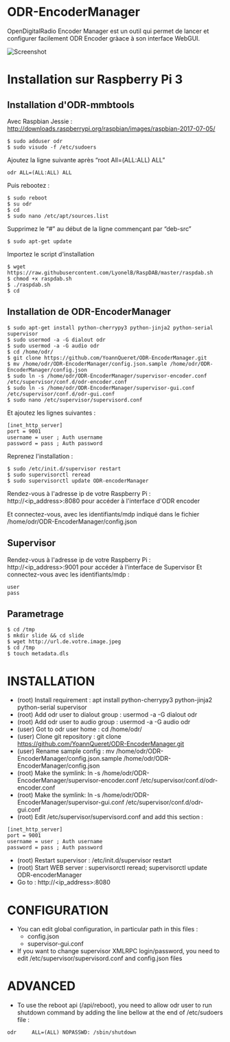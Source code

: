 # ODR-EncoderManager

OpenDigitalRadio Encoder Manager est un outil qui permet de lancer et configurer facilement ODR Encoder gràace à son interface WebGUI.

![Screenshot](https://raw.github.com/YoannQueret/ODR-EncoderManager/master/ODR-Encoder_Manager.png)

# Installation sur Raspberry Pi 3

## Installation d'ODR-mmbtools

Avec Raspbian Jessie : http://downloads.raspberrypi.org/raspbian/images/raspbian-2017-07-05/

    $ sudo adduser odr
    $ sudo visudo -f /etc/sudoers

Ajoutez la ligne suivante après “root All=(ALL:ALL) ALL”

    odr ALL=(ALL:ALL) ALL
  
Puis rebootez :

    $ sudo reboot
    $ su odr
    $ cd
    $ sudo nano /etc/apt/sources.list

Supprimez le “#” au début de la ligne commençant par “deb-src”

    $ sudo apt-get update
    
Importez le script d'installation 

    $ wget https://raw.githubusercontent.com/LyonelB/RaspDAB/master/raspdab.sh
    $ chmod +x raspdab.sh
    $ ./raspdab.sh 
    $ cd

## Installation de ODR-EncoderManager

    $ sudo apt-get install python-cherrypy3 python-jinja2 python-serial supervisor
    $ sudo usermod -a -G dialout odr
    $ sudo usermod -a -G audio odr
    $ cd /home/odr/
    $ git clone https://github.com/YoannQueret/ODR-EncoderManager.git
    $ mv /home/odr/ODR-EncoderManager/config.json.sample /home/odr/ODR-EncoderManager/config.json
    $ sudo ln -s /home/odr/ODR-EncoderManager/supervisor-encoder.conf /etc/supervisor/conf.d/odr-encoder.conf
    $ sudo ln -s /home/odr/ODR-EncoderManager/supervisor-gui.conf /etc/supervisor/conf.d/odr-gui.conf
    $ sudo nano /etc/supervisor/supervisord.conf
    
Et ajoutez les lignes suivantes :

    [inet_http_server]
    port = 9001
    username = user ; Auth username
    password = pass ; Auth password
    
Reprenez l'installation :

    $ sudo /etc/init.d/supervisor restart
    $ sudo supervisorctl reread
    $ sudo supervisorctl update ODR-encoderManager
    
Rendez-vous à l'adresse ip de votre Raspberry Pi : http://<ip_address>:8080 pour accéder à l'interface d'ODR encoder 

Et connectez-vous, avec les identifiants/mdp indiqué dans le fichier /home/odr/ODR-EncoderManager/config.json

## Supervisor

Rendez-vous à l'adresse ip de votre Raspberry Pi : http://<ip_address>:9001 pour accéder à l'interface de Supervisor
Et connectez-vous avec les identifiants/mdp : 

    user
    pass
    
## Parametrage

    $ cd /tmp
    $ mkdir slide && cd slide
    $ wget http://url.de.votre.image.jpeg
    $ cd /tmp
    $ touch metadata.dls


# INSTALLATION

  * (root) Install requirement : apt install python-cherrypy3 python-jinja2 python-serial supervisor
  * (root) Add odr user to dialout group : usermod -a -G dialout odr
  * (root) Add odr user to audio group : usermod -a -G audio odr
  * (user) Got to odr user home : cd /home/odr/
  * (user) Clone git repository : git clone https://github.com/YoannQueret/ODR-EncoderManager.git
  * (user) Rename sample config : mv /home/odr/ODR-EncoderManager/config.json.sample /home/odr/ODR-EncoderManager/config.json
  * (root) Make the symlink: ln -s /home/odr/ODR-EncoderManager/supervisor-encoder.conf /etc/supervisor/conf.d/odr-encoder.conf
  * (root) Make the symlink: ln -s /home/odr/ODR-EncoderManager/supervisor-gui.conf /etc/supervisor/conf.d/odr-gui.conf
  * (root) Edit /etc/supervisor/supervisord.conf and add this section :
```
[inet_http_server]
port = 9001
username = user ; Auth username
password = pass ; Auth password
```
  * (root) Restart supervisor : /etc/init.d/supervisor restart
  * (root) Start WEB server : supervisorctl reread; supervisorctl update ODR-encoderManager
  * Go to : http://<ip_address>:8080
  


# CONFIGURATION
  * You can edit global configuration, in particular path in this files :
    * config.json
    * supervisor-gui.conf
  * If you want to change supervisor XMLRPC login/password, you need to edit /etc/supervisor/supervisord.conf and config.json files
    

# ADVANCED
  * To use the reboot api (/api/reboot), you need to allow odr user to run shutdown command by adding the line bellow at the end of /etc/sudoers file :
```
odr     ALL=(ALL) NOPASSWD: /sbin/shutdown
```

